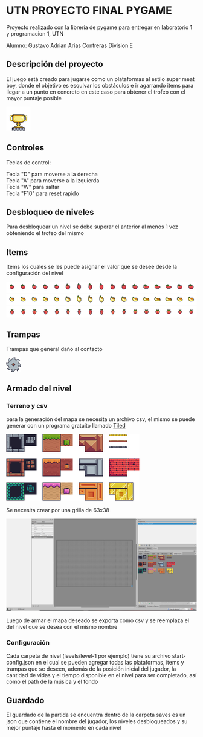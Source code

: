 # UTN PROYECTO FINAL PYGAME
Proyecto realizado con la librería de pygame para entregar en laboratorio 1 y programacion 1, UTN

Alumno: Gustavo Adrian Arias Contreras
Division E

## Descripción del proyecto

El juego está creado para jugarse como un plataformas al estilo super meat boy, donde el objetivo es esquivar los obstáculos e ir agarrando items para llegar a un punto en concreto en este caso para obtener el trofeo con el mayor puntaje posible

![trofeo](https://raw.githubusercontent.com/GustavoACC/gustavoArias-pygame-tp-final/main/recursos/Items/Checkpoints/End/End%20(Idle).png)

## Controles

Teclas de control:

Tecla "D" para moverse a la derecha <br>
Tecla "A" para moverse a la izquierda <br>
Tecla "W" para saltar <br>
Tecla "F10" para reset rapido <br>

## Desbloqueo de niveles

Para desbloquear un nivel se debe superar el anterior al menos 1 vez obteniendo el trofeo del mismo

## Items

Items los cuales se les puede asignar el valor que se desee desde la configuración del nivel

![aple](https://raw.githubusercontent.com/GustavoACC/gustavoArias-pygame-tp-final/main/recursos/Items/Fruits/Apple.png)<br>
![banana](https://raw.githubusercontent.com/GustavoACC/gustavoArias-pygame-tp-final/main/recursos/Items/Fruits/Bananas.png)<br>
![strawberry](https://raw.githubusercontent.com/GustavoACC/gustavoArias-pygame-tp-final/main/recursos/Items/Fruits/Strawberry.png)<br>

## Trampas

Trampas que general daño al contacto

![saw](https://raw.githubusercontent.com/GustavoACC/gustavoArias-pygame-tp-final/main/recursos/traps/saw/Off.png)

## Armado del nivel

### Terreno y csv

para la generación del mapa se necesita un archivo csv, el mismo se puede generar con un programa gratuito llamado [Tiled](https://www.mapeditor.org/)

![terrain](https://raw.githubusercontent.com/GustavoACC/gustavoArias-pygame-tp-final/main/recursos/terrain/terrain22x11.png)

Se necesita crear por una grilla de 63x38

![tiled_example](https://raw.githubusercontent.com/GustavoACC/gustavoArias-pygame-tp-final/main/recursos_readme/Tiled_initial.PNG)

Luego de armar el mapa deseado se exporta como csv y se reemplaza el del nivel que se desea con el mismo nombre

### Configuración

Cada carpeta de nivel (levels/level-1 por ejemplo) tiene su archivo start-config.json en el cual se pueden agregar todas las plataformas, items y trampas que se deseen, además de la posición inicial del jugador, la cantidad de vidas y el tiempo disponible en el nivel para ser completado, así como el path de la música y el fondo

## Guardado

El guardado de la partida se encuentra dentro de la carpeta saves es un json que contiene el nombre del jugador, los niveles desbloqueados y su mejor puntaje hasta el momento en cada nivel